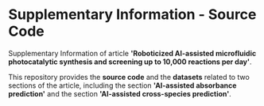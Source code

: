 # Supplementary Information - Source Code

Supplementary Information of article **'Roboticized AI-assisted microfluidic photocatalytic synthesis and screening up to 10,000 reactions per day'**.

This repository provides the **source code** and the **datasets** related to two sections of the article, including the section **'AI-assisted absorbance prediction'** and the section **'AI-assisted cross-species prediction'**.
